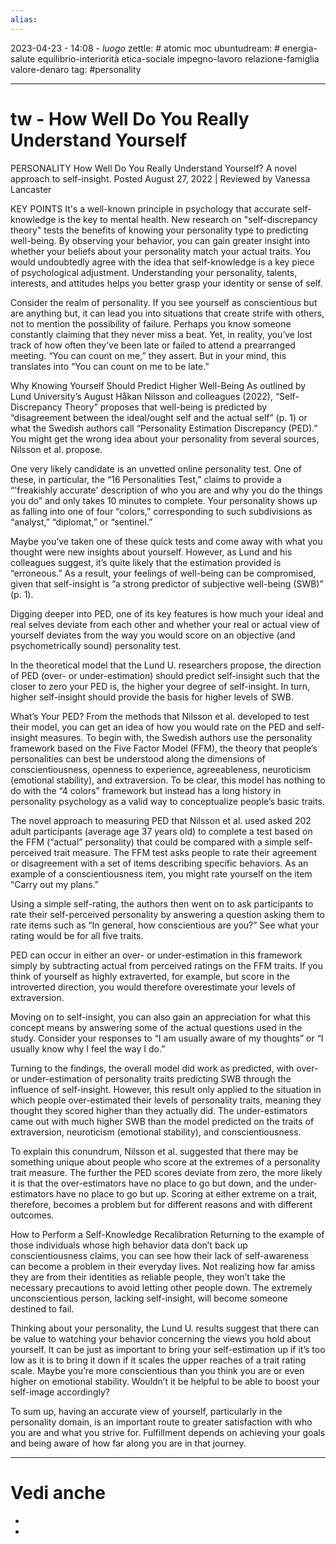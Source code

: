 ```yaml
---
alias: 
---
```

2023-04-23 - 14:08 - *luogo*
zettle: # atomic moc
ubuntudream: # energia-salute equilibrio-interiorità etica-sociale impegno-lavoro relazione-famiglia valore-denaro 
tag: #personality

---
# tw - How Well Do You Really Understand Yourself

PERSONALITY
How Well Do You Really Understand Yourself?
A novel approach to self-insight.
Posted August 27, 2022 |  Reviewed by Vanessa Lancaster

KEY POINTS
It's a well-known principle in psychology that accurate self-knowledge is the key to mental health.
New research on "self-discrepancy theory" tests the benefits of knowing your personality type to predicting well-being.
By observing your behavior, you can gain greater insight into whether your beliefs about your personality match your actual traits.
You would undoubtedly agree with the idea that self-knowledge is a key piece of psychological adjustment. Understanding your personality, talents, interests, and attitudes helps you better grasp your identity or sense of self.

Consider the realm of personality. If you see yourself as conscientious but are anything but, it can lead you into situations that create strife with others, not to mention the possibility of failure. Perhaps you know someone constantly claiming that they never miss a beat. Yet, in reality, you’ve lost track of how often they’ve been late or failed to attend a prearranged meeting. “You can count on me,” they assert. But in your mind, this translates into “You can count on me to be late.”

Why Knowing Yourself Should Predict Higher Well-Being
As outlined by Lund University’s August Håkan Nilsson and colleagues (2022), “Self-Discrepancy Theory” proposes that well-being is predicted by “disagreement between the ideal/ought self and the actual self” (p. 1) or what the Swedish authors call “Personality Estimation Discrepancy (PED).” You might get the wrong idea about your personality from several sources, Nilsson et al. propose.

One very likely candidate is an unvetted online personality test. One of these, in particular, the “16 Personalities Test,” claims to provide a “'freakishly accurate' description of who you are and why you do the things you do” and only takes 10 minutes to complete. Your personality shows up as falling into one of four “colors,” corresponding to such subdivisions as “analyst,” “diplomat,” or “sentinel.”

Maybe you’ve taken one of these quick tests and come away with what you thought were new insights about yourself. However, as Lund and his colleagues suggest, it’s quite likely that the estimation provided is “erroneous.” As a result, your feelings of well-being can be compromised, given that self-insight is “a strong predictor of subjective well-being (SWB)” (p. 1).

Digging deeper into PED, one of its key features is how much your ideal and real selves deviate from each other and whether your real or actual view of yourself deviates from the way you would score on an objective (and psychometrically sound) personality test.

In the theoretical model that the Lund U. researchers propose, the direction of PED (over- or under-estimation) should predict self-insight such that the closer to zero your PED is, the higher your degree of self-insight. In turn, higher self-insight should provide the basis for higher levels of SWB.

What’s Your PED?
From the methods that Nilsson et al. developed to test their model, you can get an idea of how you would rate on the PED and self-insight measures. To begin with, the Swedish authors use the personality framework based on the Five Factor Model (FFM), the theory that people’s personalities can best be understood along the dimensions of conscientiousness, openness to experience, agreeableness, neuroticism (emotional stability), and extraversion. To be clear, this model has nothing to do with the “4 colors” framework but instead has a long history in personality psychology as a valid way to conceptualize people’s basic traits.

The novel approach to measuring PED that Nilsson et al. used asked 202 adult participants (average age 37 years old) to complete a test based on the FFM (“actual” personality) that could be compared with a simple self-perceived trait measure. The FFM test asks people to rate their agreement or disagreement with a set of items describing specific behaviors. As an example of a conscientiousness item, you might rate yourself on the item “Carry out my plans.”

Using a simple self-rating, the authors then went on to ask participants to rate their self-perceived personality by answering a question asking them to rate items such as “In general, how conscientious are you?” See what your rating would be for all five traits.

PED can occur in either an over- or under-estimation in this framework simply by subtracting actual from perceived ratings on the FFM traits. If you think of yourself as highly extraverted, for example, but score in the introverted direction, you would therefore overestimate your levels of extraversion.

Moving on to self-insight, you can also gain an appreciation for what this concept means by answering some of the actual questions used in the study. Consider your responses to “I am usually aware of my thoughts” or “I usually know why I feel the way I do.”

Turning to the findings, the overall model did work as predicted, with over- or under-estimation of personality traits predicting SWB through the influence of self-insight. However, this result only applied to the situation in which people over-estimated their levels of personality traits, meaning they thought they scored higher than they actually did. The under-estimators came out with much higher SWB than the model predicted on the traits of extraversion, neuroticism (emotional stability), and conscientiousness.

To explain this conundrum, Nilsson et al. suggested that there may be something unique about people who score at the extremes of a personality trait measure. The further the PED scores deviate from zero, the more likely it is that the over-estimators have no place to go but down, and the under-estimators have no place to go but up. Scoring at either extreme on a trait, therefore, becomes a problem but for different reasons and with different outcomes.

How to Perform a Self-Knowledge Recalibration
Returning to the example of those individuals whose high behavior data don’t back up conscientiousness claims, you can see how their lack of self-awareness can become a problem in their everyday lives. Not realizing how far amiss they are from their identities as reliable people, they won’t take the necessary precautions to avoid letting other people down. The extremely unconscientious person, lacking self-insight, will become someone destined to fail.

Thinking about your personality, the Lund U. results suggest that there can be value to watching your behavior concerning the views you hold about yourself. It can be just as important to bring your self-estimation up if it’s too low as it is to bring it down if it scales the upper reaches of a trait rating scale. Maybe you’re more conscientious than you think you are or even higher on emotional stability. Wouldn’t it be helpful to be able to boost your self-image accordingly?

To sum up, having an accurate view of yourself, particularly in the personality domain, is an important route to greater satisfaction with who you are and what you strive for. Fulfillment depends on achieving your goals and being aware of how far along you are in that journey.


---
# Vedi anche
- 
- 